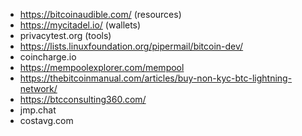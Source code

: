 - https://bitcoinaudible.com/ (resources)
- https://mycitadel.io/ (wallets)
- privacytest.org (tools)
- https://lists.linuxfoundation.org/pipermail/bitcoin-dev/
- coincharge.io
- https://mempoolexplorer.com/mempool
- https://thebitcoinmanual.com/articles/buy-non-kyc-btc-lightning-network/
- https://btcconsulting360.com/
- jmp.chat
- costavg.com